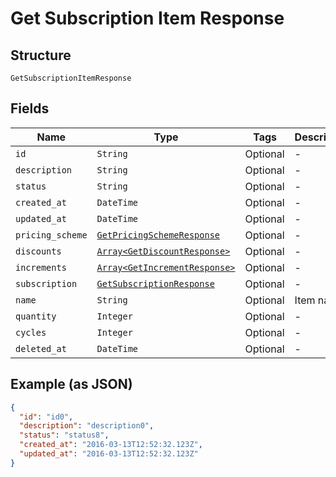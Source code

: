 
# Get Subscription Item Response

## Structure

`GetSubscriptionItemResponse`

## Fields

| Name | Type | Tags | Description |
|  --- | --- | --- | --- |
| `id` | `String` | Optional | - |
| `description` | `String` | Optional | - |
| `status` | `String` | Optional | - |
| `created_at` | `DateTime` | Optional | - |
| `updated_at` | `DateTime` | Optional | - |
| `pricing_scheme` | [`GetPricingSchemeResponse`](../../doc/models/get-pricing-scheme-response.md) | Optional | - |
| `discounts` | [`Array<GetDiscountResponse>`](../../doc/models/get-discount-response.md) | Optional | - |
| `increments` | [`Array<GetIncrementResponse>`](../../doc/models/get-increment-response.md) | Optional | - |
| `subscription` | [`GetSubscriptionResponse`](../../doc/models/get-subscription-response.md) | Optional | - |
| `name` | `String` | Optional | Item name |
| `quantity` | `Integer` | Optional | - |
| `cycles` | `Integer` | Optional | - |
| `deleted_at` | `DateTime` | Optional | - |

## Example (as JSON)

```json
{
  "id": "id0",
  "description": "description0",
  "status": "status8",
  "created_at": "2016-03-13T12:52:32.123Z",
  "updated_at": "2016-03-13T12:52:32.123Z"
}
```

